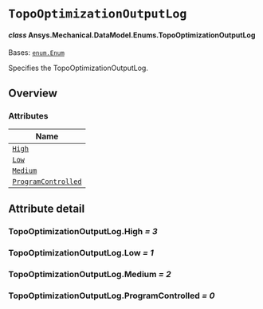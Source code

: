 # `TopoOptimizationOutputLog`

<a id="ansys.mechanical.stubs.v242.Ansys.Mechanical.DataModel.Enums.TopoOptimizationOutputLog"></a>

#### *class* Ansys.Mechanical.DataModel.Enums.TopoOptimizationOutputLog

Bases: [`enum.Enum`](https://docs.python.org/3/library/enum.html#enum.Enum)

Specifies the TopoOptimizationOutputLog.

<!-- !! processed by numpydoc !! -->

<a id="overview"></a>

## Overview

### Attributes

| Name |
| --------------------------------------------------------------------- |
| [`High`](#TopoOptimizationOutputLog.High) |
| [`Low`](#TopoOptimizationOutputLog.Low) |
| [`Medium`](#TopoOptimizationOutputLog.Medium) |
| [`ProgramControlled`](#TopoOptimizationOutputLog.ProgramControlled) |

<a id="attribute-detail"></a>

## Attribute detail

<a id="TopoOptimizationOutputLog.High"></a>

### TopoOptimizationOutputLog.High *= 3*

<a id="TopoOptimizationOutputLog.Low"></a>

### TopoOptimizationOutputLog.Low *= 1*

<a id="TopoOptimizationOutputLog.Medium"></a>

### TopoOptimizationOutputLog.Medium *= 2*

<a id="TopoOptimizationOutputLog.ProgramControlled"></a>

### TopoOptimizationOutputLog.ProgramControlled *= 0*


